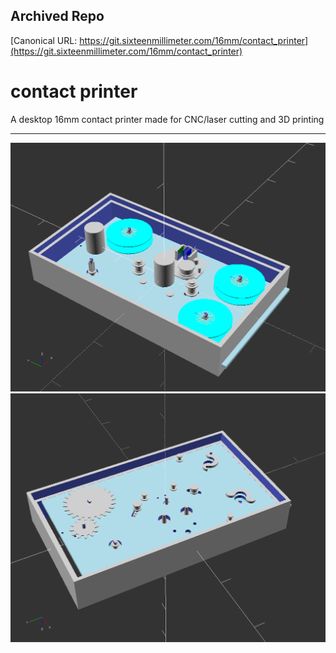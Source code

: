 ## Archived Repo

[Canonical URL: https://git.sixteenmillimeter.com/16mm/contact_printer](https://git.sixteenmillimeter.com/16mm/contact_printer)

# contact printer

A desktop 16mm contact printer made for CNC/laser cutting and 3D printing

---

![contact printer render](https://github.com/sixteenmillimeter/contact_printer/blob/master/img/contact_printer?raw=true)
![contact printer render - bottom](https://github.com/sixteenmillimeter/contact_printer/blob/master/img/contact_printer_2?raw=true)
